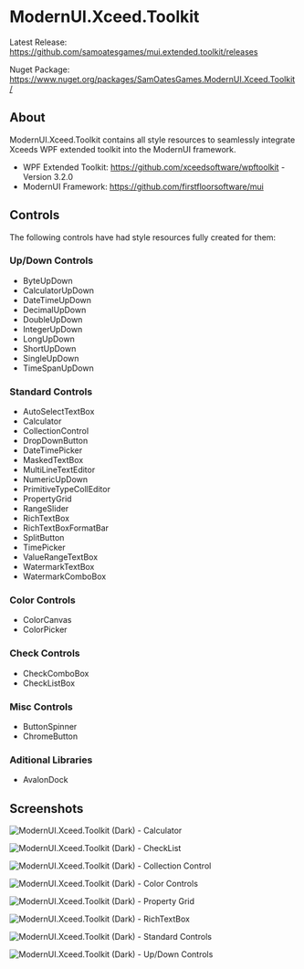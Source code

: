 # ModernUI.Xceed.Toolkit

Latest Release: https://github.com/samoatesgames/mui.extended.toolkit/releases

Nuget Package: https://www.nuget.org/packages/SamOatesGames.ModernUI.Xceed.Toolkit/

## About

ModernUI.Xceed.Toolkit contains all style resources to seamlessly integrate Xceeds WPF extended toolkit into the ModernUI framework.

 * WPF Extended Toolkit: https://github.com/xceedsoftware/wpftoolkit - Version 3.2.0
 * ModernUI Framework: https://github.com/firstfloorsoftware/mui

## Controls

The following controls have had style resources fully created for them:

### Up/Down Controls

 * ByteUpDown
 * CalculatorUpDown
 * DateTimeUpDown
 * DecimalUpDown
 * DoubleUpDown
 * IntegerUpDown
 * LongUpDown
 * ShortUpDown
 * SingleUpDown
 * TimeSpanUpDown
 
### Standard Controls

 * AutoSelectTextBox
 * Calculator
 * CollectionControl
 * DropDownButton
 * DateTimePicker
 * MaskedTextBox
 * MultiLineTextEditor
 * NumericUpDown
 * PrimitiveTypeCollEditor
 * PropertyGrid
 * RangeSlider
 * RichTextBox
 * RichTextBoxFormatBar
 * SplitButton
 * TimePicker
 * ValueRangeTextBox
 * WatermarkTextBox
 * WatermarkComboBox
 
### Color Controls

 * ColorCanvas
 * ColorPicker
 
### Check Controls

 * CheckComboBox
 * CheckListBox
 
### Misc Controls

 * ButtonSpinner
 * ChromeButton

### Aditional Libraries

  * AvalonDock
  
## Screenshots

![ModernUI.Xceed.Toolkit (Dark) - Calculator](https://raw.githubusercontent.com/samoatesgames/mui.extended.toolkit/master/Screenshots/ModernUI.Xceed.Toolkit-Dark-Calculator-Controls.gif "ModernUI.Xceed.Toolkit (Dark) - Calculator")

![ModernUI.Xceed.Toolkit (Dark) - CheckList](https://raw.githubusercontent.com/samoatesgames/mui.extended.toolkit/master/Screenshots/ModernUI.Xceed.Toolkit-Dark-CheckList-Controls.gif "ModernUI.Xceed.Toolkit (Dark) - CheckList")

![ModernUI.Xceed.Toolkit (Dark) - Collection Control](https://raw.githubusercontent.com/samoatesgames/mui.extended.toolkit/master/Screenshots/ModernUI.Xceed.Toolkit-Dark-Collection-Controls.gif "ModernUI.Xceed.Toolkit (Dark) - Collection Control")

![ModernUI.Xceed.Toolkit (Dark) - Color Controls](https://raw.githubusercontent.com/samoatesgames/mui.extended.toolkit/master/Screenshots/ModernUI.Xceed.Toolkit-Dark-Color-Controls.gif "ModernUI.Xceed.Toolkit (Dark) - Color Controls")

![ModernUI.Xceed.Toolkit (Dark) - Property Grid](https://raw.githubusercontent.com/samoatesgames/mui.extended.toolkit/master/Screenshots/ModernUI.Xceed.Toolkit-Dark-Property-Grid-Controls.gif "ModernUI.Xceed.Toolkit (Dark) - Property Grid")

![ModernUI.Xceed.Toolkit (Dark) - RichTextBox](https://raw.githubusercontent.com/samoatesgames/mui.extended.toolkit/master/Screenshots/ModernUI.Xceed.Toolkit-Dark-RichTextBox-Controls.png "ModernUI.Xceed.Toolkit (Dark) - RichTextBox")

![ModernUI.Xceed.Toolkit (Dark) - Standard Controls](https://raw.githubusercontent.com/samoatesgames/mui.extended.toolkit/master/Screenshots/ModernUI.Xceed.Toolkit-Dark-Standard-Controls.gif "ModernUI.Xceed.Toolkit (Dark) - Standard Controls")

![ModernUI.Xceed.Toolkit (Dark) - Up/Down Controls](https://raw.githubusercontent.com/samoatesgames/mui.extended.toolkit/master/Screenshots/ModernUI.Xceed.Toolkit-Dark-Up-Down-Controls.gif "ModernUI.Xceed.Toolkit (Dark) - Up/Down Controls")